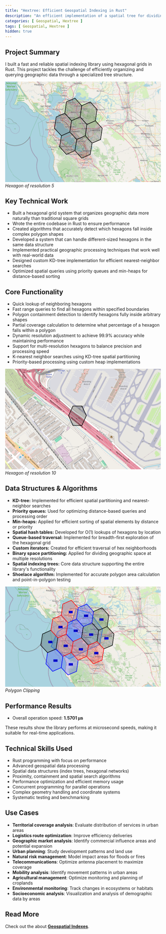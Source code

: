 ```yaml
---
title: "Hextree: Efficient Geospatial Indexing in Rust"
description: "An efficient implementation of a spatial tree for dividing geographic areas in Rust."
categories: [ Geospatial, Hextree ]
tags: [ Geospatial, Hextree ]
hidden: true
---
```


## Project Summary

I built a fast and reliable spatial indexing library using hexagonal grids in Rust. This project tackles the challenge
of efficiently organizing and querying geographic data through a specialized tree structure.

![img-description](/assets/img/geospatial/hexagon.png)
_Hexagon of resolution 5_

## Key Technical Work

- Built a hexagonal grid system that organizes geographic data more naturally than traditional square grids
- Wrote the entire codebase in Rust to ensure performance
- Created algorithms that accurately detect which hexagons fall inside complex polygon shapes
- Developed a system that can handle different-sized hexagons in the same data structure
- Implemented practical geographic processing techniques that work well with real-world data
- Designed custom KD-tree implementation for efficient nearest-neighbor searches
- Optimized spatial queries using priority queues and min-heaps for distance-based sorting

## Core Functionality

- Quick lookup of neighboring hexagons
- Fast range queries to find all hexagons within specified boundaries
- Polygon containment detection to identify hexagons fully inside arbitrary shapes
- Partial coverage calculation to determine what percentage of a hexagon falls within a polygon
- Dynamic resolution adjustment to achieve 99.9% accuracy while maintaining performance
- Support for multi-resolution hexagons to balance precision and processing speed
- K-nearest neighbor searches using KD-tree spatial partitioning
- Priority-based processing using custom heap implementations

![img-description](/assets/img/geospatial/hex-low-resolution.png)
_Hexagon of resolution 10_

## Data Structures & Algorithms

- **KD-tree:** Implemented for efficient spatial partitioning and nearest-neighbor searches
- **Priority queues:** Used for optimizing distance-based queries and processing order
- **Min-heaps:** Applied for efficient sorting of spatial elements by distance or priority
- **Spatial hash tables:** Developed for O(1) lookups of hexagons by location
- **Queue-based traversal:** Implemented for breadth-first exploration of the hexagonal grid
- **Custom iterators:** Created for efficient traversal of hex neighborhoods
- **Binary space partitioning:** Applied for dividing geographic space at multiple resolutions
- **Spatial indexing trees:** Core data structure supporting the entire library's functionality
- **Shoelace algorithm:** Implemented for accurate polygon area calculation and point-in-polygon testing

![img-description](/assets/img/geospatial/polygon-clipping.png)
_Polygon Clipping_

## Performance Results

- Overall operation speed: **1.5701 µs**

These results show the library performs at microsecond speeds, making it suitable for real-time applications.

## Technical Skills Used

- Rust programming with focus on performance
- Advanced geospatial data processing
- Spatial data structures (index trees, hexagonal networks)
- Proximity, containment and spatial search algorithms
- Performance optimization and efficient memory usage
- Concurrent programming for parallel operations
- Complex geometry handling and coordinate systems
- Systematic testing and benchmarking

## Use Cases

- **Territorial coverage analysis**: Evaluate distribution of services in urban areas
- **Logistics route optimization**: Improve efficiency deliveries
- **Geographic market analysis**: Identify commercial influence areas and potential expansion
- **Urban planning**: Study development patterns and land use
- **Natural risk management**: Model impact areas for floods or fires
- **Telecommunications**: Optimize antenna placement to maximize coverage
- **Mobility analysis**: Identify movement patterns in urban areas
- **Agricultural management**: Optimize monitoring and planning of croplands
- **Environmental monitoring**: Track changes in ecosystems or habitats
- **Socioeconomic analysis**: Visualization and analysis of demographic data by areas

## Read More

Check out the about [**Geospatial Indexes**](/categories/geospatial/).
